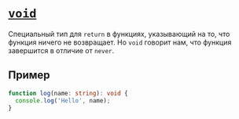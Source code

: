 # [`void`](../index.md)

Специальный тип для `return` в функциях, указывающий на то, что функция ничего не возвращает. Но `void` говорит нам, что функция завершится в отличие от `never`.

## Пример

```ts
function log(name: string): void {
  console.log('Hello', name);
}
```
